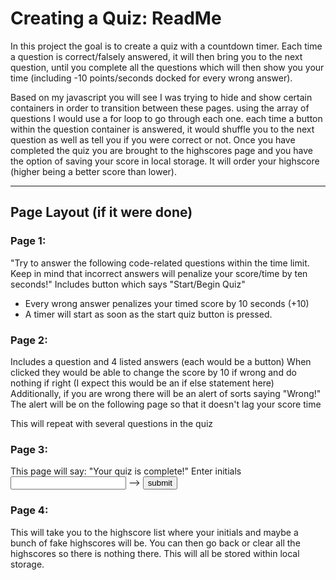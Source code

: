 # Creating a Quiz: ReadMe
In this project the goal is to create a quiz with a countdown timer. Each time a question is correct/falsely answered, it will then bring you to the next question, until you complete all the questions which will then show you your time (including -10 points/seconds docked for every wrong answer).

Based on my javascript you will see I was trying to hide and show certain containers in order to transition between these pages.
using the array of questions I would use a for loop to go through each one. each time a button within the question container is answered, it would shuffle you to the next question as well as tell you if you were correct or not. 
Once you have completed the quiz you are brought to the highscores page and you have the option of saving your score in local storage. It will order your highscore (higher being a better score than lower).


________________________________________
## Page Layout (if it were done)
### Page 1: 
"Try to answer the following code-related questions within the time limit. Keep in mind that incorrect answers will penalize your score/time by ten seconds!"
Includes button which says "Start/Begin Quiz"
- Every wrong answer penalizes your timed score by 10 seconds (+10)
- A timer will start as soon as the start quiz button is pressed.

### Page 2: 
Includes a question and 4 listed answers (each would be a button)
When clicked they would be able to change the score by 10 if wrong and do nothing if right (I expect this would be an if else statement here)
Additionally, if you are wrong there will be an alert of sorts saying "Wrong!"
The alert will be on the following page so that it doesn't lag your score time

This will repeat with several questions in the quiz

### Page 3: 
This page will say: "Your quiz is complete!"
Enter initials <input></input> --> <button>submit</button>

### Page 4: 
This will take you to the highscore list where your initials and maybe a bunch of fake highscores will be. 
You can then go back or clear all the highscores so there is nothing there.
This will all be stored within local storage.



